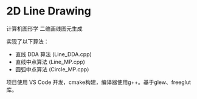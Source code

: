 # 2D Line Drawing

计算机图形学 二维画线图元生成

实现了以下算法：

- 直线 DDA 算法 (Line_DDA.cpp)
- 直线中点算法  (Line_MP.cpp)
- 圆弧中点算法  (Circle_MP.cpp)

项目使用 VS Code 开发，cmake构建，编译器使用g++。基于glew、freeglut库。
